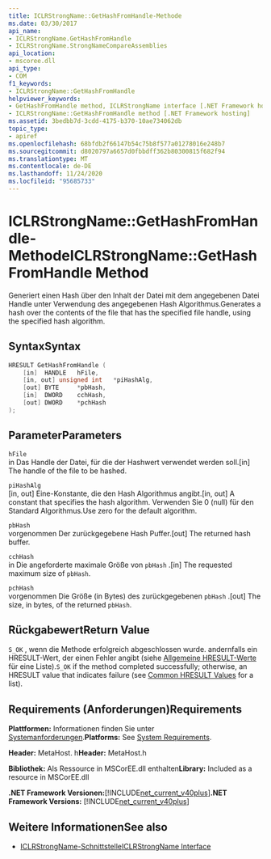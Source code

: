 ```yaml
---
title: ICLRStrongName::GetHashFromHandle-Methode
ms.date: 03/30/2017
api_name:
- ICLRStrongName.GetHashFromHandle
- ICLRStrongName.StrongNameCompareAssemblies
api_location:
- mscoree.dll
api_type:
- COM
f1_keywords:
- ICLRStrongName::GetHashFromHandle
helpviewer_keywords:
- GetHashFromHandle method, ICLRStrongName interface [.NET Framework hosting]
- ICLRStrongName::GetHashFromHandle method [.NET Framework hosting]
ms.assetid: 3bedbb7d-3cdd-4175-b370-10ae734062db
topic_type:
- apiref
ms.openlocfilehash: 68bfdb2f66147b54c75b8f577a01278016e248b7
ms.sourcegitcommit: d8020797a6657d0fbbdff362b80300815f682f94
ms.translationtype: MT
ms.contentlocale: de-DE
ms.lasthandoff: 11/24/2020
ms.locfileid: "95685733"
---
```

# <a name="iclrstrongnamegethashfromhandle-method"></a><span data-ttu-id="57ea7-102">ICLRStrongName::GetHashFromHandle-Methode</span><span class="sxs-lookup"><span data-stu-id="57ea7-102">ICLRStrongName::GetHashFromHandle Method</span></span>

<span data-ttu-id="57ea7-103">Generiert einen Hash über den Inhalt der Datei mit dem angegebenen Datei Handle unter Verwendung des angegebenen Hash Algorithmus.</span><span class="sxs-lookup"><span data-stu-id="57ea7-103">Generates a hash over the contents of the file that has the specified file handle, using the specified hash algorithm.</span></span>  
  
## <a name="syntax"></a><span data-ttu-id="57ea7-104">Syntax</span><span class="sxs-lookup"><span data-stu-id="57ea7-104">Syntax</span></span>  
  
```cpp  
HRESULT GetHashFromHandle (  
    [in]  HANDLE   hFile,  
    [in, out] unsigned int   *piHashAlg,  
    [out] BYTE     *pbHash,  
    [in]  DWORD    cchHash,  
    [out] DWORD    *pchHash  
);  
```  
  
## <a name="parameters"></a><span data-ttu-id="57ea7-105">Parameter</span><span class="sxs-lookup"><span data-stu-id="57ea7-105">Parameters</span></span>  

 `hFile`  
 <span data-ttu-id="57ea7-106">in Das Handle der Datei, für die der Hashwert verwendet werden soll.</span><span class="sxs-lookup"><span data-stu-id="57ea7-106">[in] The handle of the file to be hashed.</span></span>  
  
 `piHashAlg`  
 <span data-ttu-id="57ea7-107">[in, out] Eine-Konstante, die den Hash Algorithmus angibt.</span><span class="sxs-lookup"><span data-stu-id="57ea7-107">[in, out] A constant that specifies the hash algorithm.</span></span> <span data-ttu-id="57ea7-108">Verwenden Sie 0 (null) für den Standard Algorithmus.</span><span class="sxs-lookup"><span data-stu-id="57ea7-108">Use zero for the default algorithm.</span></span>  
  
 `pbHash`  
 <span data-ttu-id="57ea7-109">vorgenommen Der zurückgegebene Hash Puffer.</span><span class="sxs-lookup"><span data-stu-id="57ea7-109">[out] The returned hash buffer.</span></span>  
  
 `cchHash`  
 <span data-ttu-id="57ea7-110">in Die angeforderte maximale Größe von `pbHash` .</span><span class="sxs-lookup"><span data-stu-id="57ea7-110">[in] The requested maximum size of `pbHash`.</span></span>  
  
 `pchHash`  
 <span data-ttu-id="57ea7-111">vorgenommen Die Größe (in Bytes) des zurückgegebenen `pbHash` .</span><span class="sxs-lookup"><span data-stu-id="57ea7-111">[out] The size, in bytes, of the returned `pbHash`.</span></span>  
  
## <a name="return-value"></a><span data-ttu-id="57ea7-112">Rückgabewert</span><span class="sxs-lookup"><span data-stu-id="57ea7-112">Return Value</span></span>  

 <span data-ttu-id="57ea7-113">`S_OK` , wenn die Methode erfolgreich abgeschlossen wurde. andernfalls ein HRESULT-Wert, der einen Fehler angibt (siehe [Allgemeine HRESULT-Werte](/windows/win32/seccrypto/common-hresult-values) für eine Liste).</span><span class="sxs-lookup"><span data-stu-id="57ea7-113">`S_OK` if the method completed successfully; otherwise, an HRESULT value that indicates failure (see [Common HRESULT Values](/windows/win32/seccrypto/common-hresult-values) for a list).</span></span>  
  
## <a name="requirements"></a><span data-ttu-id="57ea7-114">Requirements (Anforderungen)</span><span class="sxs-lookup"><span data-stu-id="57ea7-114">Requirements</span></span>  

 <span data-ttu-id="57ea7-115">**Plattformen:** Informationen finden Sie unter [Systemanforderungen](../../get-started/system-requirements.md).</span><span class="sxs-lookup"><span data-stu-id="57ea7-115">**Platforms:** See [System Requirements](../../get-started/system-requirements.md).</span></span>  
  
 <span data-ttu-id="57ea7-116">**Header:** MetaHost. h</span><span class="sxs-lookup"><span data-stu-id="57ea7-116">**Header:** MetaHost.h</span></span>  
  
 <span data-ttu-id="57ea7-117">**Bibliothek:** Als Ressource in MSCorEE.dll enthalten</span><span class="sxs-lookup"><span data-stu-id="57ea7-117">**Library:** Included as a resource in MSCorEE.dll</span></span>  
  
 <span data-ttu-id="57ea7-118">**.NET Framework Versionen:**[!INCLUDE[net_current_v40plus](../../../../includes/net-current-v40plus-md.md)]</span><span class="sxs-lookup"><span data-stu-id="57ea7-118">**.NET Framework Versions:** [!INCLUDE[net_current_v40plus](../../../../includes/net-current-v40plus-md.md)]</span></span>  
  
## <a name="see-also"></a><span data-ttu-id="57ea7-119">Weitere Informationen</span><span class="sxs-lookup"><span data-stu-id="57ea7-119">See also</span></span>

- [<span data-ttu-id="57ea7-120">ICLRStrongName-Schnittstelle</span><span class="sxs-lookup"><span data-stu-id="57ea7-120">ICLRStrongName Interface</span></span>](iclrstrongname-interface.md)
